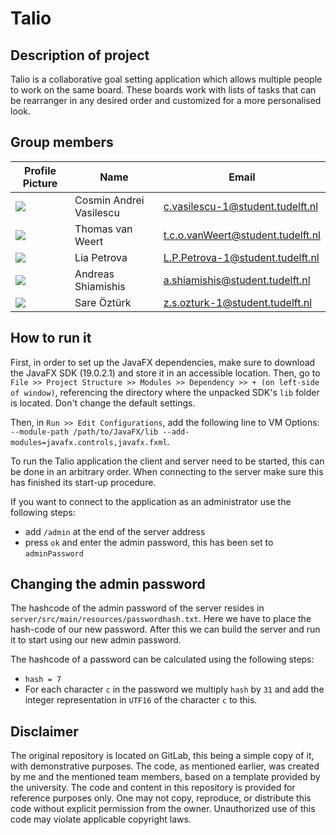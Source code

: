 # Talio

## Description of project

Talio is a collaborative goal setting application which allows multiple people to work on the same
board. These boards work with lists of tasks that can be rearranger in any desired order and
customized for a more personalised look.

## Group members

| Profile Picture                                                                                                                                      | Name                    | Email                             |
|------------------------------------------------------------------------------------------------------------------------------------------------------|-------------------------|-----------------------------------|
| ![](https://secure.gravatar.com/avatar/50dd60a86257bcbd0e763219e8ca7ac5?s=800&d=identicon&length=4&size=50&color=DDD&background=777&font-size=0.325) | Cosmin Andrei Vasilescu | c.vasilescu-1@student.tudelft.nl  |
| ![](https://eu.ui-avatars.com/api/?name=OOPP&length=4&size=50&color=DDD&background=777&font-size=0.325)                                              | Thomas van Weert        | t.c.o.vanWeert@student.tudelft.nl |
| ![](https://secure.gravatar.com/avatar/cdd9dd4409bb96f775ebc39d172fc754?s=800&d=identicon&length=4&size=50&color=DDD&background=777&font-size=0.325) | Lia Petrova             | L.P.Petrova-1@student.tudelft.nl  |
| ![](https://eu.ui-avatars.com/api/?name=OOPP&length=4&size=50&color=DDD&background=777&font-size=0.325)                                              | Andreas Shiamishis      | a.shiamishis@student.tudelft.nl   |
| ![](https://eu.ui-avatars.com/api/?name=OOPP&length=4&size=50&color=DDD&background=777&font-size=0.325)                                              | Sare Öztürk             | z.s.ozturk-1@student.tudelft.nl   |

## How to run it

First, in order to set up the JavaFX dependencies, make sure to download the JavaFX SDK (19.0.2.1) and store it in an accessible location. Then, go to `File >> Project Structure >> Modules >> Dependency >> + (on left-side of window)`, referencing the directory where the unpacked SDK's `lib` folder is located. Don't change the default settings.

Then, in `Run >> Edit Configurations`, add the following line to VM Options: `--module-path /path/to/JavaFX/lib --add-modules=javafx.controls,javafx.fxml`.

To run the Talio application the client and server need to be started, this can be done in an
arbitrary order. When connecting to the server make sure this has finished its start-up procedure.

If you want to connect to the application as an administrator use the following steps:

- add `/admin` at the end of the server address
- press `ok` and enter the admin password, this has been set to `adminPassword`

## Changing the admin password

The hashcode of the admin password of the server resides
in `server/src/main/resources/passwordhash.txt`. Here we
have to place the hash-code of our new password. After this we can build the server and run it to
start using our new admin password.

The hashcode of a password can be calculated using the following steps:

- `hash = 7`
- For each character `c` in the password we multiply `hash` by `31` and add the integer
  representation in `UTF16` of the character `c` to this.

## Disclaimer

The original repository is located on GitLab, this being a simple copy of it, with demonstrative purposes. The code, as mentioned earlier, was created by me and the mentioned team members, based on a template provided by the university. The code and content in this repository is provided for reference purposes only. One may not copy, reproduce, or distribute this code without explicit permission from the owner. Unauthorized use of this code may violate applicable copyright laws.
